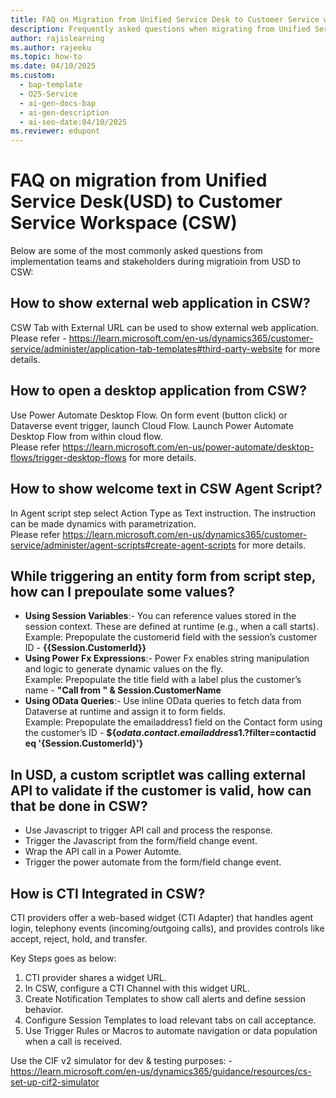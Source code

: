 ```yaml
---
title: FAQ on Migration from Unified Service Desk to Customer Service workspace
description: Frequently asked questions when migrating from Unified Service Desk to Customer Service workspace.
author: rajislearning
ms.author: rajeeku
ms.topic: how-to
ms.date: 04/10/2025
ms.custom:
  - bap-template
  - O25-Service
  - ai-gen-docs-bap
  - ai-gen-description
  - ai-seo-date:04/10/2025
ms.reviewer: edupont
---
```


# FAQ on migration from Unified Service Desk(USD) to Customer Service Workspace (CSW)

Below are some of the most commonly asked questions from implementation teams and stakeholders during migratioin from USD to CSW:
  
## How to show external web application in CSW?

CSW Tab with External URL can be used to show external web application.</br>
Please refer - https://learn.microsoft.com/en-us/dynamics365/customer-service/administer/application-tab-templates#third-party-website for more details.

## How to open a desktop application from CSW?

Use Power Automate Desktop Flow. On form event (button click) or Dataverse event trigger, launch Cloud Flow. Launch Power Automate Desktop Flow from within cloud flow. </br>
Please refer https://learn.microsoft.com/en-us/power-automate/desktop-flows/trigger-desktop-flows for more details.

## How to show welcome text in CSW Agent Script?

In Agent script step select Action Type as Text instruction. The instruction can be made dynamics with parametrization. </br>
Please refer https://learn.microsoft.com/en-us/dynamics365/customer-service/administer/agent-scripts#create-agent-scripts for more details.

## While triggering an entity form from script step, how can I prepoulate some values?
- **Using Session Variables**:- You can reference values stored in the session context. These are defined at runtime (e.g., when a call starts).</br>
  Example: Prepopulate the customerid field with the session’s customer ID -  **{{Session.CustomerId}}**
- **Using Power Fx Expressions**:- Power Fx enables string manipulation and logic to generate dynamic values on the fly.</br>
  Example: Prepopulate the title field with a label plus the customer’s name - **"Call from " & Session.CustomerName**
- **Using OData Queries**:- Use inline OData queries to fetch data from Dataverse at runtime and assign it to form fields.</br>
  Example: Prepopulate the emailaddress1 field on the Contact form using the customer’s ID - **${$odata.contact.emailaddress1.?$filter=contactid eq '{Session.CustomerId}'}** 

## In USD, a custom scriptlet was calling external API to validate if  the customer is valid, how can that be done in CSW?
- Use Javascript to trigger API call and process the response.
- Trigger the Javascript from the form/field change event.
- Wrap the API call in a Power Automte.
- Trigger the power automate from the form/field change event.

## How is CTI Integrated in CSW?

CTI providers offer a web-based widget (CTI Adapter) that handles agent login, telephony events (incoming/outgoing calls), and provides controls like accept, reject, hold, and transfer.

Key Steps goes as below:
1. CTI provider shares a widget URL.
2. In CSW, configure a CTI Channel with this widget URL.
3. Create Notification Templates to show call alerts and define session behavior.
4. Configure Session Templates to load relevant tabs on call acceptance.
5. Use Trigger Rules or Macros to automate navigation or data population when a call is received.

Use the CIF v2 simulator for dev & testing purposes: - https://learn.microsoft.com/en-us/dynamics365/guidance/resources/cs-set-up-cif2-simulator
